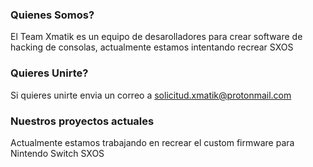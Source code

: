 ### Quienes Somos?

El Team Xmatik es un equipo de desarolladores para crear software de hacking de consolas, actualmente estamos intentando recrear SXOS

### Quieres Unirte?

Si quieres unirte envia un correo a solicitud.xmatik@protonmail.com

### Nuestros proyectos actuales

Actualmente estamos trabajando en recrear el custom firmware para Nintendo Switch SXOS
